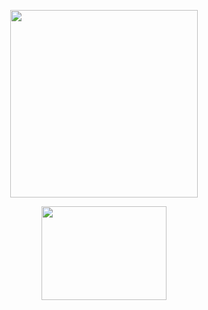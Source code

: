 <p align="center">
<img src="https://i.imgur.com/MrNWbXa.png" width="300" height="300"/>
 <p align="center">
<img src="https://i.giphy.com/media/h5A8gQsWCV4nk09aq7/giphy.gif" width="200" height="150"/>
</p>
